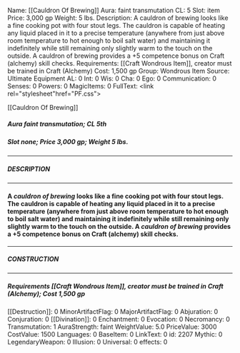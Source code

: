 Name: [[Cauldron Of Brewing]]
Aura: faint transmutation
CL: 5
Slot: item
Price: 3,000 gp
Weight: 5 lbs.
Description: A cauldron of brewing looks like a fine cooking pot with four stout legs. The cauldron is capable of heating any liquid placed in it to a precise temperature (anywhere from just above room temperature to hot enough to boil salt water) and maintaining it indefinitely while still remaining only slightly warm to the touch on the outside. A cauldron of brewing provides a +5 competence bonus on Craft (alchemy) skill checks.
Requirements: [[Craft Wondrous Item]], creator must be trained in Craft (Alchemy)
Cost: 1,500 gp
Group: Wondrous Item
Source: Ultimate Equipment
AL: 0
Int: 0
Wis: 0
Cha: 0
Ego: 0
Communication: 0
Senses: 0
Powers: 0
MagicItems: 0
FullText: <link rel="stylesheet"href="PF.css"><div class="heading"><p class="alignleft">[[Cauldron Of Brewing]]</p><div style="clear: both;"></div></div><div><h5><b>Aura </b>faint transmutation; <b>CL </b>5th</h5><h5><b>Slot </b>none; <b>Price </b>3,000 gp; <b>Weight </b>5 lbs.</h5></div><hr/><div><h5><b>DESCRIPTION</b></h5></div><hr/><div><h4><p>A <i>cauldron of brewing</i> looks like a fine cooking pot with four stout legs. The cauldron is capable of heating any liquid placed in it to a precise temperature (anywhere from just above room temperature to hot enough to boil salt water) and maintaining it indefinitely while still remaining only slightly warm to the touch on the outside. A <i>cauldron of brewing</i> provides a +5 competence bonus on Craft (alchemy) skill checks.</p></h4></div><hr/><div><h5><b>CONSTRUCTION</b></h5></div><hr/><div><h5><b>Requirements </b>[[Craft Wondrous Item]], creator must be trained in Craft (Alchemy); <b>Cost </b>1,500 gp</h5></div>
[[Destruction]]: 0
MinorArtifactFlag: 0
MajorArtifactFlag: 0
Abjuration: 0
Conjuration: 0
[[Divination]]: 0
Enchantment: 0
Evocation: 0
Necromancy: 0
Transmutation: 1
AuraStrength: faint
WeightValue: 5.0
PriceValue: 3000
CostValue: 1500
Languages: 0
BaseItem: 0
LinkText: 0
id: 2207
Mythic: 0
LegendaryWeapon: 0
Illusion: 0
Universal: 0
effects: 0
